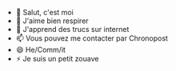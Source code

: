 - 👋 Salut, c'est moi
- 👀 J'aime bien respirer
- 🌱 J'apprend des trucs sur internet
- 📫 Vous pouvez me contacter par Chronopost
- 😄 He/Comm/it
- ⚡ Je suis un petit zouave

<!---
Hugodesv/Hugodesv is a ✨ special ✨ repository because its `README.md` (this file) appears on your GitHub profile.
You can click the Preview link to take a look at your changes.
--->
